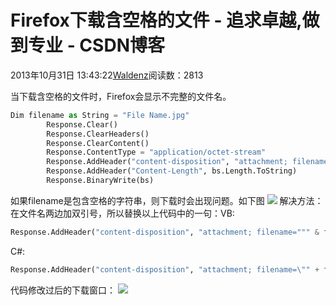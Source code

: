 
# Firefox下载含空格的文件 - 追求卓越,做到专业 - CSDN博客


2013年10月31日 13:43:22[Waldenz](https://me.csdn.net/enter89)阅读数：2813


当下载含空格的文件时，Firefox会显示不完整的文件名。

```python
Dim filename as String = "File Name.jpg"      
        Response.Clear()
        Response.ClearHeaders()
        Response.ClearContent()
        Response.ContentType = "application/octet-stream"
        Response.AddHeader("content-disposition", "attachment; filename=" & filename )
        Response.AddHeader("Content-Length", bs.Length.ToString)
        Response.BinaryWrite(bs)
```
如果filename是包含空格的字符串，则下载时会出现问题。如下图
![](https://img-blog.csdn.net/20131031135006093)
解决方法：在文件名两边加双引号，所以替换以上代码中的一句：VB:
```python
Response.AddHeader("content-disposition", "attachment; filename=""" & filename & """")
```
C\#:

```python
Response.AddHeader("content-disposition", "attachment; filename=\"" + filename + "\"");
```
代码修改过后的下载窗口：
![](https://img-blog.csdn.net/20131031135305468)



